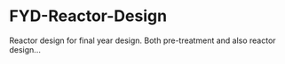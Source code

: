 # FYD-Reactor-Design
Reactor design for final year design. 
Both pre-treatment and also reactor design...

